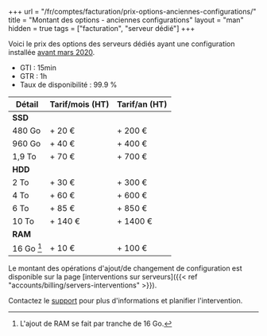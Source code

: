 +++
url = "/fr/comptes/facturation/prix-options-anciennes-configurations/"
title = "Montant des options - anciennes configurations"
layout = "man"
hidden = true
tags = ["facturation", "serveur dédié"]
+++

Voici le prix des options des serveurs dédiés ayant une configuration installée [avant mars 2020](https://blog.alwaysdata.com/fr/2020/03/03/harderware-better-faster-stronger/).

* GTI : 15min
* GTR : 1h
* Taux de disponibilité : 99.9 %

| Détail     | Tarif/mois (HT) | Tarif/an (HT) |
| ---------- | --------------- | ------------- |
| **SSD**    |                 |               |
| 480 Go     | + 20 €          | + 200 €       |
| 960 Go     | + 40 €          | + 400 €       |
| 1,9 To     | + 70 €          | + 700 €       |
| **HDD**    |                 |               |
| 2 To       | + 30 €          | + 300 €       |
| 4 To       | + 60 €          | + 600 €       |
| 6 To       | + 85 €          | + 850 €       |
| 10 To      | + 140 €         | + 1400 €      |
| **RAM**    |                 |               |
| 16 Go [^1] | + 10 €          | + 100 €       |


Le montant des opérations d'ajout/de changement de configuration est disponible sur la page [interventions sur serveurs]({{< ref "accounts/billing/servers-interventions" >}}).

Contactez le [support](https://admin.alwaysdata.com/support/add/) pour plus d'informations et planifier l'intervention.

[^1]: L'ajout de RAM se fait par tranche de 16 Go.
